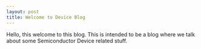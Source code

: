 ```yaml
---
layout: post
title: Welcome to Device Blog
---
```


Hello, this welcome to this blog. This is intended to be a blog where we talk about some Semiconductor Device related stuff.
